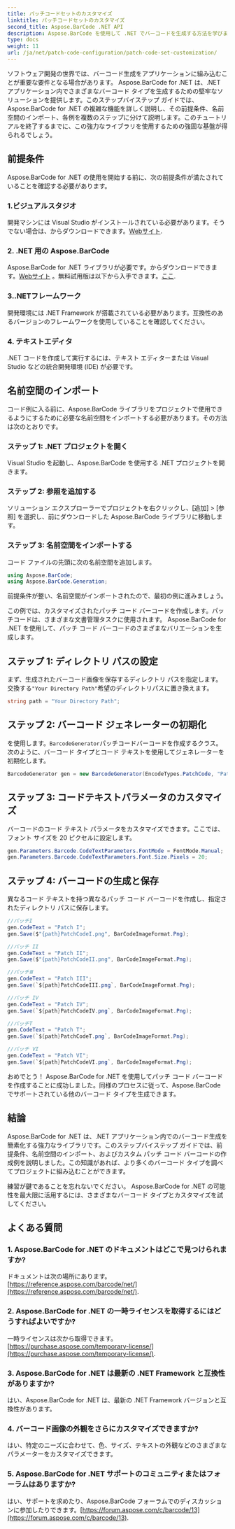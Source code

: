 ```yaml
---
title: パッチコードセットのカスタマイズ
linktitle: パッチコードセットのカスタマイズ
second_title: Aspose.BarCode .NET API
description: Aspose.BarCode を使用して .NET でバーコードを生成する方法を学びます。バーコードを簡単にカスタマイズしてアプリケーションに統合します。
type: docs
weight: 11
url: /ja/net/patch-code-configuration/patch-code-set-customization/
---
```


ソフトウェア開発の世界では、バーコード生成をアプリケーションに組み込むことが重要な要件となる場合があります。 Aspose.BarCode for .NET は、.NET アプリケーション内でさまざまなバーコード タイプを生成するための堅牢なソリューションを提供します。このステップバイステップ ガイドでは、Aspose.BarCode for .NET の複雑な機能を詳しく説明し、その前提条件、名前空間のインポート、各例を複数のステップに分けて説明します。このチュートリアルを終了するまでに、この強力なライブラリを使用するための強固な基盤が得られるでしょう。

## 前提条件

Aspose.BarCode for .NET の使用を開始する前に、次の前提条件が満たされていることを確認する必要があります。

### 1.ビジュアルスタジオ
開発マシンには Visual Studio がインストールされている必要があります。そうでない場合は、からダウンロードできます。[Webサイト](https://visualstudio.microsoft.com/).

### 2. .NET 用の Aspose.BarCode
 Aspose.BarCode for .NET ライブラリが必要です。からダウンロードできます。[Webサイト](https://releases.aspose.com/barcode/net/) 。無料試用版は以下から入手できます。[ここ](https://releases.aspose.com/).

### 3..NETフレームワーク
開発環境には .NET Framework が搭載されている必要があります。互換性のあるバージョンのフレームワークを使用していることを確認してください。

### 4. テキストエディタ
.NET コードを作成して実行するには、テキスト エディターまたは Visual Studio などの統合開発環境 (IDE) が必要です。

## 名前空間のインポート

コード例に入る前に、Aspose.BarCode ライブラリをプロジェクトで使用できるようにするために必要な名前空間をインポートする必要があります。その方法は次のとおりです。

### ステップ 1: .NET プロジェクトを開く
Visual Studio を起動し、Aspose.BarCode を使用する .NET プロジェクトを開きます。

### ステップ 2: 参照を追加する
ソリューション エクスプローラーでプロジェクトを右クリックし、[追加] > [参照] を選択し、前にダウンロードした Aspose.BarCode ライブラリに移動します。

### ステップ 3: 名前空間をインポートする
コード ファイルの先頭に次の名前空間を追加します。

```csharp
using Aspose.BarCode;
using Aspose.BarCode.Generation;
```

前提条件が整い、名前空間がインポートされたので、最初の例に進みましょう。

この例では、カスタマイズされたパッチ コード バーコードを作成します。パッチコードは、さまざまな文書管理タスクに使用されます。 Aspose.BarCode for .NET を使用して、パッチ コード バーコードのさまざまなバリエーションを生成します。

## ステップ 1: ディレクトリ パスの設定

まず、生成されたバーコード画像を保存するディレクトリ パスを指定します。交換する`"Your Directory Path"`希望のディレクトリパスに置き換えます。

```csharp
string path = "Your Directory Path";
```

## ステップ 2: バーコード ジェネレーターの初期化

を使用します。`BarcodeGenerator`パッチコードバーコードを作成するクラス。次のように、バーコード タイプとコード テキストを使用してジェネレーターを初期化します。

```csharp
BarcodeGenerator gen = new BarcodeGenerator(EncodeTypes.PatchCode, "Patch I");
```

## ステップ 3: コードテキストパラメータのカスタマイズ

バーコードのコード テキスト パラメータをカスタマイズできます。ここでは、フォント サイズを 20 ピクセルに設定します。

```csharp
gen.Parameters.Barcode.CodeTextParameters.FontMode = FontMode.Manual;
gen.Parameters.Barcode.CodeTextParameters.Font.Size.Pixels = 20;
```

## ステップ 4: バーコードの生成と保存

異なるコード テキストを持つ異なるパッチ コード バーコードを作成し、指定されたディレクトリ パスに保存します。

```csharp
//パッチI
gen.CodeText = "Patch I";
gen.Save($"{path}PatchCodeI.png", BarCodeImageFormat.Png);

//パッチ II
gen.CodeText = "Patch II";
gen.Save($"{path}PatchCodeII.png", BarCodeImageFormat.Png);

//パッチⅢ
gen.CodeText = "Patch III";
gen.Save(`${path}PatchCodeIII.png`, BarCodeImageFormat.Png);

//パッチ IV
gen.CodeText = "Patch IV";
gen.Save(`${path}PatchCodeIV.png`, BarCodeImageFormat.Png);

//パッチT
gen.CodeText = "Patch T";
gen.Save(`${path}PatchCodeT.png`, BarCodeImageFormat.Png);

//パッチ VI
gen.CodeText = "Patch VI";
gen.Save(`${path}PatchCodeVI.png`, BarCodeImageFormat.Png);
```

おめでとう！ Aspose.BarCode for .NET を使用してパッチ コード バーコードを作成することに成功しました。同様のプロセスに従って、Aspose.BarCode でサポートされている他のバーコード タイプを生成できます。

## 結論

Aspose.BarCode for .NET は、.NET アプリケーション内でのバーコード生成を簡素化する強力なライブラリです。このステップバイステップ ガイドでは、前提条件、名前空間のインポート、およびカスタム パッチ コード バーコードの作成例を説明しました。この知識があれば、より多くのバーコード タイプを調べてプロジェクトに組み込むことができます。

練習が鍵であることを忘れないでください。 Aspose.BarCode for .NET の可能性を最大限に活用するには、さまざまなバーコード タイプとカスタマイズを試してください。

## よくある質問

### 1. Aspose.BarCode for .NET のドキュメントはどこで見つけられますか?
ドキュメントは次の場所にあります。[https://reference.aspose.com/barcode/net/](https://reference.aspose.com/barcode/net/).

### 2. Aspose.BarCode for .NET の一時ライセンスを取得するにはどうすればよいですか?
一時ライセンスは次から取得できます。[https://purchase.aspose.com/temporary-license/](https://purchase.aspose.com/temporary-license/).

### 3. Aspose.BarCode for .NET は最新の .NET Framework と互換性がありますか?
はい、Aspose.BarCode for .NET は、最新の .NET Framework バージョンと互換性があります。

### 4. バーコード画像の外観をさらにカスタマイズできますか?
はい、特定のニーズに合わせて、色、サイズ、テキストの外観などのさまざまなパラメーターをカスタマイズできます。

### 5. Aspose.BarCode for .NET サポートのコミュニティまたはフォーラムはありますか?
はい、サポートを求めたり、Aspose.BarCode フォーラムでのディスカッションに参加したりできます。[https://forum.aspose.com/c/barcode/13](https://forum.aspose.com/c/barcode/13).